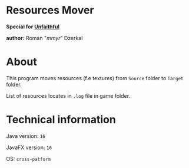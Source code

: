 # Resources Mover
**Special for [Unfaithful](https://vk.com/id83712522)**

**author:** Roman "_mmyr_" Dzerkal 

# About
This program moves resources (f.e textures) from `Source` folder to `Target` folder.

List of resources locates in `.log` file in game folder.

# Technical information
Java version: `16`

JavaFX version: `16`

OS: `cross-patform`
